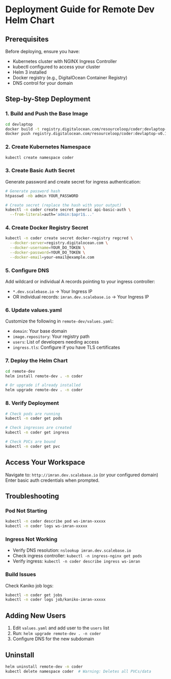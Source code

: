 # Deployment Guide for Remote Dev Helm Chart

## Prerequisites

Before deploying, ensure you have:
- Kubernetes cluster with NGINX Ingress Controller
- kubectl configured to access your cluster
- Helm 3 installed
- Docker registry (e.g., DigitalOcean Container Registry)
- DNS control for your domain

## Step-by-Step Deployment

### 1. Build and Push the Base Image

```bash
cd devlaptop
docker build -t registry.digitalocean.com/resourceloop/coder:devlaptop-v0.1.0 .
docker push registry.digitalocean.com/resourceloop/coder:devlaptop-v0.1.0
```

### 2. Create Kubernetes Namespace

```bash
kubectl create namespace coder
```

### 3. Create Basic Auth Secret

Generate password and create secret for ingress authentication:

```bash
# Generate password hash
htpasswd -nb admin YOUR_PASSWORD

# Create secret (replace the hash with your output)
kubectl -n coder create secret generic api-basic-auth \
  --from-literal=auth='admin:$apr1$...'
```

### 4. Create Docker Registry Secret

```bash
kubectl -n coder create secret docker-registry regcred \
  --docker-server=registry.digitalocean.com \
  --docker-username=YOUR_DO_TOKEN \
  --docker-password=YOUR_DO_TOKEN \
  --docker-email=your-email@example.com
```

### 5. Configure DNS

Add wildcard or individual A records pointing to your ingress controller:
- `*.dev.scalebase.io` → Your Ingress IP
- OR individual records: `imran.dev.scalebase.io` → Your Ingress IP

### 6. Update values.yaml

Customize the following in `remote-dev/values.yaml`:
- `domain`: Your base domain
- `image.repository`: Your registry path
- `users`: List of developers needing access
- `ingress.tls`: Configure if you have TLS certificates

### 7. Deploy the Helm Chart

```bash
cd remote-dev
helm install remote-dev . -n coder

# Or upgrade if already installed
helm upgrade remote-dev . -n coder
```

### 8. Verify Deployment

```bash
# Check pods are running
kubectl -n coder get pods

# Check ingresses are created
kubectl -n coder get ingress

# Check PVCs are bound
kubectl -n coder get pvc
```

## Access Your Workspace

Navigate to: `http://imran.dev.scalebase.io` (or your configured domain)
Enter basic auth credentials when prompted.

## Troubleshooting

### Pod Not Starting
```bash
kubectl -n coder describe pod ws-imran-xxxxx
kubectl -n coder logs ws-imran-xxxxx
```

### Ingress Not Working
- Verify DNS resolution: `nslookup imran.dev.scalebase.io`
- Check ingress controller: `kubectl -n ingress-nginx get pods`
- Verify ingress: `kubectl -n coder describe ingress ws-imran`

### Build Issues
Check Kaniko job logs:
```bash
kubectl -n coder get jobs
kubectl -n coder logs job/kaniko-imran-xxxxx
```

## Adding New Users

1. Edit `values.yaml` and add user to the `users` list
2. Run: `helm upgrade remote-dev . -n coder`
3. Configure DNS for the new subdomain

## Uninstall

```bash
helm uninstall remote-dev -n coder
kubectl delete namespace coder  # Warning: Deletes all PVCs/data
```